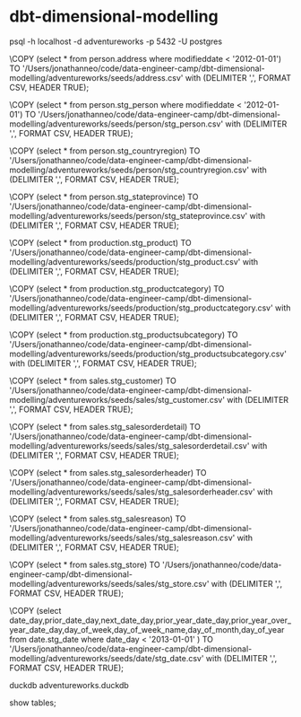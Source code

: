 # dbt-dimensional-modelling


psql -h localhost -d adventureworks -p 5432 -U postgres

\COPY (select * from person.address where modifieddate < '2012-01-01') TO '/Users/jonathanneo/code/data-engineer-camp/dbt-dimensional-modelling/adventureworks/seeds/address.csv' with (DELIMITER ',', FORMAT CSV, HEADER TRUE);

\COPY (select * from person.stg_person where modifieddate < '2012-01-01') TO '/Users/jonathanneo/code/data-engineer-camp/dbt-dimensional-modelling/adventureworks/seeds/person/stg_person.csv' with (DELIMITER ',', FORMAT CSV, HEADER TRUE);

\COPY (select * from person.stg_countryregion) TO '/Users/jonathanneo/code/data-engineer-camp/dbt-dimensional-modelling/adventureworks/seeds/person/stg_countryregion.csv' with (DELIMITER ',', FORMAT CSV, HEADER TRUE);

\COPY (select * from person.stg_stateprovince) TO '/Users/jonathanneo/code/data-engineer-camp/dbt-dimensional-modelling/adventureworks/seeds/person/stg_stateprovince.csv' with (DELIMITER ',', FORMAT CSV, HEADER TRUE);

\COPY (select * from production.stg_product) TO '/Users/jonathanneo/code/data-engineer-camp/dbt-dimensional-modelling/adventureworks/seeds/production/stg_product.csv' with (DELIMITER ',', FORMAT CSV, HEADER TRUE);

\COPY (select * from production.stg_productcategory) TO '/Users/jonathanneo/code/data-engineer-camp/dbt-dimensional-modelling/adventureworks/seeds/production/stg_productcategory.csv' with (DELIMITER ',', FORMAT CSV, HEADER TRUE);

\COPY (select * from production.stg_productsubcategory) TO '/Users/jonathanneo/code/data-engineer-camp/dbt-dimensional-modelling/adventureworks/seeds/production/stg_productsubcategory.csv' with (DELIMITER ',', FORMAT CSV, HEADER TRUE);

\COPY (select * from sales.stg_customer) TO '/Users/jonathanneo/code/data-engineer-camp/dbt-dimensional-modelling/adventureworks/seeds/sales/stg_customer.csv' with (DELIMITER ',', FORMAT CSV, HEADER TRUE);

\COPY (select * from sales.stg_salesorderdetail) TO '/Users/jonathanneo/code/data-engineer-camp/dbt-dimensional-modelling/adventureworks/seeds/sales/stg_salesorderdetail.csv' with (DELIMITER ',', FORMAT CSV, HEADER TRUE);

\COPY (select * from sales.stg_salesorderheader) TO '/Users/jonathanneo/code/data-engineer-camp/dbt-dimensional-modelling/adventureworks/seeds/sales/stg_salesorderheader.csv' with (DELIMITER ',', FORMAT CSV, HEADER TRUE);

\COPY (select * from sales.stg_salesreason) TO '/Users/jonathanneo/code/data-engineer-camp/dbt-dimensional-modelling/adventureworks/seeds/sales/stg_salesreason.csv' with (DELIMITER ',', FORMAT CSV, HEADER TRUE);

\COPY (select * from sales.stg_store) TO '/Users/jonathanneo/code/data-engineer-camp/dbt-dimensional-modelling/adventureworks/seeds/sales/stg_store.csv' with (DELIMITER ',', FORMAT CSV, HEADER TRUE);

\COPY (select date_day,prior_date_day,next_date_day,prior_year_date_day,prior_year_over_year_date_day,day_of_week,day_of_week_name,day_of_month,day_of_year from date.stg_date where date_day < '2013-01-01' ) TO '/Users/jonathanneo/code/data-engineer-camp/dbt-dimensional-modelling/adventureworks/seeds/date/stg_date.csv' with (DELIMITER ',', FORMAT CSV, HEADER TRUE);


duckdb adventureworks.duckdb

show tables;

